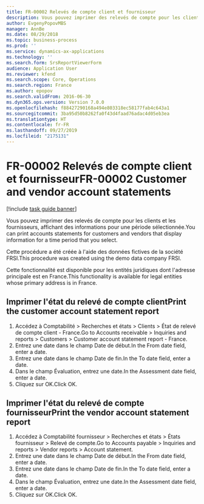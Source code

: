 ```yaml
---
title: FR-00002 Relevés de compte client et fournisseur
description: Vous pouvez imprimer des relevés de compte pour les clients et les fournisseurs, affichant des informations pour une période sélectionnée.
author: EvgenyPopovMBS
manager: AnnBe
ms.date: 08/29/2018
ms.topic: business-process
ms.prod: ''
ms.service: dynamics-ax-applications
ms.technology: ''
ms.search.form: SrsReportViewerForm
audience: Application User
ms.reviewer: kfend
ms.search.scope: Core, Operations
ms.search.region: France
ms.author: epopov
ms.search.validFrom: 2016-06-30
ms.dyn365.ops.version: Version 7.0.0
ms.openlocfilehash: f88427290168a494e803318ec58177fab4c643a1
ms.sourcegitcommit: 3ba95d50b8262fa0f43d4faad76adac4d05eb3ea
ms.translationtype: HT
ms.contentlocale: fr-FR
ms.lasthandoff: 09/27/2019
ms.locfileid: "2175131"
---
```

# <a name="fr-00002-customer-and-vendor-account-statements"></a><span data-ttu-id="212d3-103">FR-00002 Relevés de compte client et fournisseur</span><span class="sxs-lookup"><span data-stu-id="212d3-103">FR-00002 Customer and vendor account statements</span></span>

[!include [task guide banner](../../includes/task-guide-banner.md)]

<span data-ttu-id="212d3-104">Vous pouvez imprimer des relevés de compte pour les clients et les fournisseurs, affichant des informations pour une période sélectionnée.</span><span class="sxs-lookup"><span data-stu-id="212d3-104">You can print accounts statements for customers and vendors that display information for a time period that you select.</span></span>

<span data-ttu-id="212d3-105">Cette procédure a été créée à l'aide des données fictives de la société FRSI.</span><span class="sxs-lookup"><span data-stu-id="212d3-105">This procedure was created using the demo data company FRSI.</span></span> 

<span data-ttu-id="212d3-106">Cette fonctionnalité est disponible pour les entités juridiques dont l'adresse principale est en France.</span><span class="sxs-lookup"><span data-stu-id="212d3-106">This functionality is available for legal entities whose primary address is in France.</span></span>




## <a name="print-the-customer-account-statement-report"></a><span data-ttu-id="212d3-107">Imprimer l'état du relevé de compte client</span><span class="sxs-lookup"><span data-stu-id="212d3-107">Print the customer account statement report</span></span>
1. <span data-ttu-id="212d3-108">Accédez à Comptabilité > Recherches et états > Clients > État de relevé de compte client - France.</span><span class="sxs-lookup"><span data-stu-id="212d3-108">Go to Accounts receivable > Inquiries and reports > Customers > Customer account statement report - France.</span></span>
2. <span data-ttu-id="212d3-109">Entrez une date dans le champ Date de début.</span><span class="sxs-lookup"><span data-stu-id="212d3-109">In the From date field, enter a date.</span></span>
3. <span data-ttu-id="212d3-110">Entrez une date dans le champ Date de fin.</span><span class="sxs-lookup"><span data-stu-id="212d3-110">In the To date field, enter a date.</span></span>
4. <span data-ttu-id="212d3-111">Dans le champ Évaluation, entrez une date.</span><span class="sxs-lookup"><span data-stu-id="212d3-111">In the Assessment date field, enter a date.</span></span>
5. <span data-ttu-id="212d3-112">Cliquez sur OK.</span><span class="sxs-lookup"><span data-stu-id="212d3-112">Click OK.</span></span>

## <a name="print-the-vendor-account-statement-report"></a><span data-ttu-id="212d3-113">Imprimer l'état du relevé de compte fournisseur</span><span class="sxs-lookup"><span data-stu-id="212d3-113">Print the vendor account statement report</span></span>
1. <span data-ttu-id="212d3-114">Accédez à Comptabilité fournisseur > Recherches et états > États fournisseur > Relevé de compte.</span><span class="sxs-lookup"><span data-stu-id="212d3-114">Go to Accounts payable > Inquiries and reports > Vendor reports > Account statement.</span></span>
2. <span data-ttu-id="212d3-115">Entrez une date dans le champ Date de début.</span><span class="sxs-lookup"><span data-stu-id="212d3-115">In the From date field, enter a date.</span></span>
3. <span data-ttu-id="212d3-116">Entrez une date dans le champ Date de fin.</span><span class="sxs-lookup"><span data-stu-id="212d3-116">In the To date field, enter a date.</span></span>
4. <span data-ttu-id="212d3-117">Dans le champ Évaluation, entrez une date.</span><span class="sxs-lookup"><span data-stu-id="212d3-117">In the Assessment date field, enter a date.</span></span>
5. <span data-ttu-id="212d3-118">Cliquez sur OK.</span><span class="sxs-lookup"><span data-stu-id="212d3-118">Click OK.</span></span>

